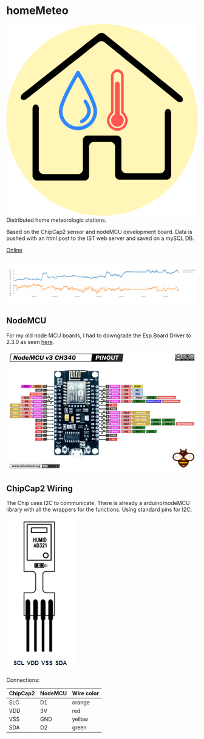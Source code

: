 
# homeMeteo
![logo](Documents/homeMeteo.png)
Distributed home meteorologic stations.

Based on the ChipCap2 sensor and nodeMCU development board. Data is pushed with an html post to the IST web server and saved on a mySQL DB.

[Online](
https://web.tecnico.ulisboa.pt/~andregtorres/homeMeteo/)

![stats21](Documents/home_meteo_2021.png)

## NodeMCU

For my old node MCU boards, I had to downgrade the Esp Board Driver to 2.3.0 as seen [here](
https://github.com/FirebaseExtended/firebase-arduino/issues/460).

![pinout](Documents/NodeMcu-V3-pinout.png)
## ChipCap2 Wiring

The Chip uses I2C to communicate. There is already a arduino/nodeMCU library with all the wrappers for the functions. Using standard pins for I2C.

![aaa](Documents/chipcap2.png)

Connections:

| ChipCap2      | NodeMCU | Wire color |
| ----------- | ----------- | ----------- |
| SLC      | D1       | orange|
| VDD   | 3V        |  red|
| VSS   | GND        | yellow|
| SDA   | D2        | green|
